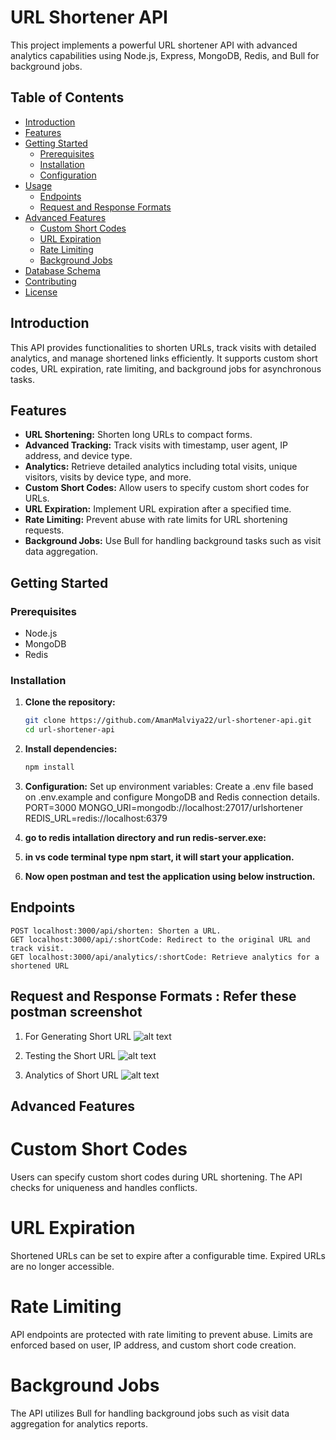 # URL Shortener API

This project implements a powerful URL shortener API with advanced analytics capabilities using Node.js, Express, MongoDB, Redis, and Bull for background jobs.

## Table of Contents

- [Introduction](#introduction)
- [Features](#features)
- [Getting Started](#getting-started)
  - [Prerequisites](#prerequisites)
  - [Installation](#installation)
  - [Configuration](#configuration)
- [Usage](#usage)
  - [Endpoints](#endpoints)
  - [Request and Response Formats](#request-and-response-formats)
- [Advanced Features](#advanced-features)
  - [Custom Short Codes](#custom-short-codes)
  - [URL Expiration](#url-expiration)
  - [Rate Limiting](#rate-limiting)
  - [Background Jobs](#background-jobs)
- [Database Schema](#database-schema)
- [Contributing](#contributing)
- [License](#license)

## Introduction

This API provides functionalities to shorten URLs, track visits with detailed analytics, and manage shortened links efficiently. It supports custom short codes, URL expiration, rate limiting, and background jobs for asynchronous tasks.

## Features

- **URL Shortening:** Shorten long URLs to compact forms.
- **Advanced Tracking:** Track visits with timestamp, user agent, IP address, and device type.
- **Analytics:** Retrieve detailed analytics including total visits, unique visitors, visits by device type, and more.
- **Custom Short Codes:** Allow users to specify custom short codes for URLs.
- **URL Expiration:** Implement URL expiration after a specified time.
- **Rate Limiting:** Prevent abuse with rate limits for URL shortening requests.
- **Background Jobs:** Use Bull for handling background tasks such as visit data aggregation.

## Getting Started

### Prerequisites

- Node.js
- MongoDB
- Redis

### Installation

1. **Clone the repository:**

   ```bash
   git clone https://github.com/AmanMalviya22/url-shortener-api.git
   cd url-shortener-api

2. **Install dependencies:**
   ```bash
   npm install


3. **Configuration:**
    Set up environment variables:
    Create a .env file based on .env.example and configure MongoDB and Redis connection details.
    PORT=3000
    MONGO_URI=mongodb://localhost:27017/urlshortener
    REDIS_URL=redis://localhost:6379

4. **go to redis intallation directory and run redis-server.exe:**
5. **in vs code terminal type npm start, it will start your application.**
6. **Now open postman and test the application using below instruction.**

 
## Endpoints
    POST localhost:3000/api/shorten: Shorten a URL.
    GET localhost:3000/api/:shortCode: Redirect to the original URL and track visit.
    GET localhost:3000/api/analytics/:shortCode: Retrieve analytics for a shortened URL



## Request and Response Formats : Refer these postman screenshot
   1. For Generating Short URL
   ![alt text](image.png) 

   2. Testing the Short URL
   ![alt text](image-1.png)

   3. Analytics of Short URL
   ![alt text](image-2.png)



## Advanced Features
# Custom Short Codes
Users can specify custom short codes during URL shortening. The API checks for uniqueness and handles conflicts.

# URL Expiration
Shortened URLs can be set to expire after a configurable time. Expired URLs are no longer accessible.

# Rate Limiting
API endpoints are protected with rate limiting to prevent abuse. Limits are enforced based on user, IP address, and custom short code creation.

# Background Jobs
The API utilizes Bull for handling background jobs such as visit data aggregation for analytics reports.   